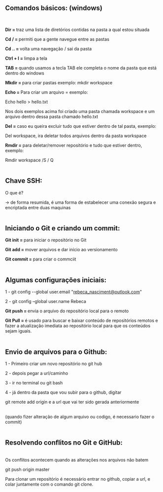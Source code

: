 ## <b> Comandos básicos: (windows)</b>
<br>

<b> Dir = </b> traz uma lista de diretórios contidas na pasta a qual estou situada  

<b> Cd / = </b> permiti que  a gente navegue entre as pastas 

<b> Cd .. = </b> volta uma navegação / sai da pasta 

<b> Ctrl + l = </b> limpa a tela    

<b> TAB = </b> quando usamos a tecla TAB ele completa o nome da pasta que está dentro do windows 

 
<b> Mkdir = </b> para criar pastas exemplo: mkdir workspace 

 
<b> Echo = </b> Para criar um arquivo = exemplo: 

 Echo hello > hello.txt 
<br>

Nos dois exemplos acima foi criado uma pasta chamada workspace e um arquivo dentro dessa pasta chamado hello.txt 
<br>

<b> Del = </b> caso eu queira excluir tudo que estiver dentro de tal pasta, exemplo:  

Del workspace, ira deletar todos arquivos dentro da pasta workspace 

 

<b> Rmdir = </b> para deletar/remover repositório e tudo que estiver dentro, exemplo: 

Rmdir workspace /S  / Q 
<br>
<br>
 

## <b> Chave SSH: </b> 

O que é? 

-> de forma resumida, é uma forma de estabelecer uma conexão segura e encriptada entre duas maquinas 
 <br>
 <br>

## <b> Iniciando o Git e criando um commit: </b>

<b> Git init = </b> para iniciar o repositório no Git 

<b> Git add = </b> mover arquivos e dar início ao versionamento 

<b> Git commit = </b> para criar o commciit 
<br>
<br>
 

## <b> Algumas configurações iniciais: </b>

1 -  git config  --global  user.email "rebeca_nasciment@outlook.com" 

2  - git config  –global user.name Rebeca 
<br>

<b> Git push = </b> envia o arquivo do repositório local para o remoto 

<b> Git Pull = </b> é usado para buscar e baixar conteúdo de repositórios remotos e fazer a atualização imediata
 ao repositório local para que os conteúdos sejam iguais. 
<br>
<br>

## <b> Envio de arquivos para o Github: </b>

 
1 - Primeiro criar um novo repositório no git hub 

2 - depois pegar a url/caminho

3 - ir no terminal ou git bash 

4 - já dentro da pasta que vou subir para o github, digitar 

git remote add origin e a url que vai ter sido gerada anteriormente 
<br>
<br>

(quando fizer alteração de algum arquivo ou codigo, é necessario fazer o commit)
<br>
<br>

## <b> Resolvendo conflitos no Git e GitHub: </b>
 <br>
Os conflitos acontecem quando as alterações nos arquivos não batem  

git push origin master  

Para clonar um repositório é necessário entrar no github, copiar a url, e colar juntamente com o comando git clone.  

 

 

 

 

 